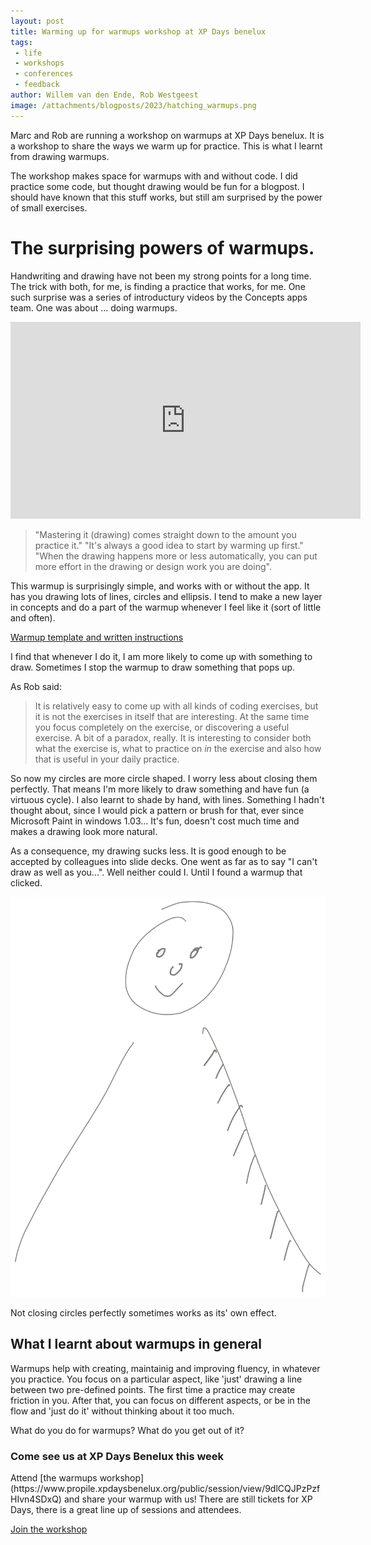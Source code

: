 ```yaml
---
layout: post
title: Warming up for warmups workshop at XP Days benelux
tags:  
 - life
 - workshops
 - conferences
 - feedback
author: Willem van den Ende, Rob Westgeest
image: /attachments/blogposts/2023/hatching_warmups.png
---
```


Marc and Rob are running a workshop on warmups at XP Days benelux. It is a workshop to share the ways we warm up for practice. This is what I learnt from drawing warmups.

The workshop makes space for warmups with and without code. I did practice some code, but thought drawing would be fun for a blogpost. I should have known that this stuff works, but still am surprised by the power of small exercises.

# The surprising powers of warmups.

Handwriting and drawing have not been my strong points for a long time. The trick with both, for me, is finding a practice that works, for me. One such surprise was a series of introductury videos by the Concepts apps team. One was about ... doing warmups.

<iframe width="560" height="315" src="https://www.youtube.com/embed/TOZxfVp_fSc?si=tADhub1rAoaDyQTm" title="YouTube video player" frameborder="0" allow="accelerometer; autoplay; clipboard-write; encrypted-media; gyroscope; picture-in-picture; web-share" allowfullscreen></iframe>

 > "Mastering it (drawing) comes straight down to the amount you practice it."  "It's always a good idea to start by warming up first." "When the drawing happens more or less automatically, you can put more effort in the drawing or design work you are doing".

This warmup is surprisingly simple, and works with or without the app. It has you drawing lots of lines, circles and ellipsis. I tend to make a new layer in concepts and do a part of the warmup whenever I feel like it (sort of little and often). 

[Warmup template and written instructions](https://concepts.app/en/learntodraw/learn-to-draw-part-1/?utm_source=youtube&utm_medium=link)

I find that whenever I do it, I am more likely to come up with something to draw. Sometimes I stop the warmup to draw something that pops up.

As Rob said:

>  It is relatively easy to come up with all kinds of coding exercises, but it is not the exercises in itself that are interesting. At the same time you focus completely on the exercise, or discovering a useful exercise. A bit of a paradox, really. It is interesting to consider both what the exercise is, what to practice on _in_ the exercise and also how that is useful in your daily practice.

So now my circles are more circle shaped. I worry less about closing them perfectly. That means I'm more likely to draw something and have fun (a virtuous cycle). I also learnt to shade by hand, with lines. Something I hadn't thought about, since I would pick a pattern or brush for that, ever since Microsoft Paint in windows 1.03... It's fun, doesn't cost much time and makes a drawing look more natural.

As a consequence, my drawing sucks less. It is good enough to be accepted by colleagues into slide decks. One went as far as to say "I can't draw as well as you...". Well neither could I. Until I found a warmup that clicked.

![a simple cartoon person. the sloppily unclosed circle suggests a flop of hair](/attachments/blogposts/2023/shade_circle.svg)

Not closing circles perfectly sometimes works as its' own effect.

## What I learnt about warmups in general 

Warmups help with creating, maintainig and improving fluency, in whatever you practice. You focus on a particular aspect, like 'just' drawing a line between two pre-defined points. The first time a practice may create friction in you. After that, you can focus on different aspects, or be in the flow and 'just do it' without thinking about it too much. 

What do you do for warmups? What do you get out of it?

<aside>
<h3>Come see us at XP Days Benelux this week</h3>
<p>Attend [the warmups workshop](https://www.propile.xpdaysbenelux.org/public/session/view/9dlCQJPzPzfHIvn4SDxQ) and share your warmup with us! There are still tickets for XP Days, there is a great line up of sessions and attendees.</p>
<p></p>
<div> 
<a href="https://www.propile.xpdaysbenelux.org/public/session/view/9dlCQJPzPzfHIvn4SDxQ">Join the workshop</a>
</div>
</aside>
